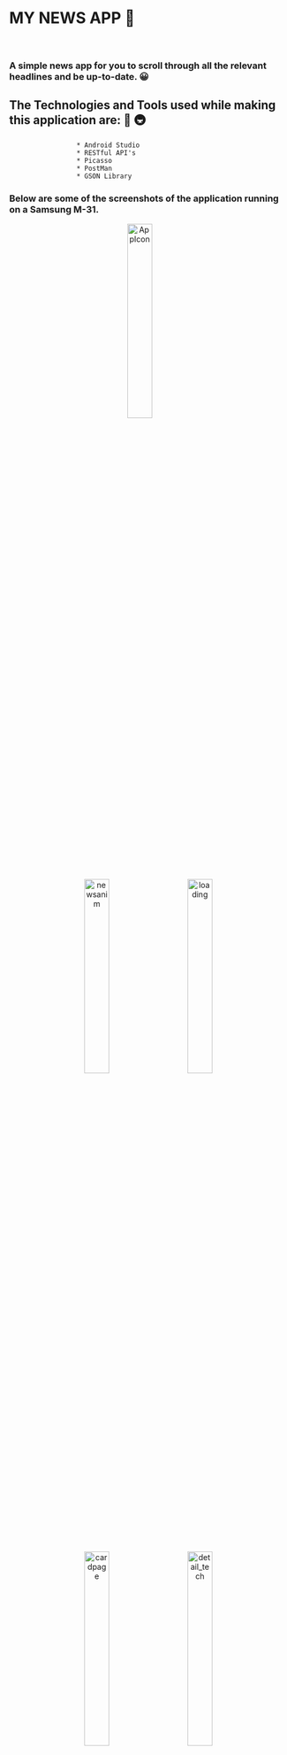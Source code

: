 # MY NEWS APP :red_envelope:

<br>

### A simple news app for you to scroll through all the relevant headlines and be up-to-date. :grinning:

## The Technologies and Tools used while making this application are:  :rocket: :metro:
                    
                     * Android Studio
                     * RESTful API's
                     * Picasso
                     * PostMan
                     * GSON Library
                    
                      
### Below are some of the screenshots of the application running on a Samsung M-31.

<p align="center">
  <img alt="AppIcon" src="https://user-images.githubusercontent.com/94889532/232368335-8c2dd227-dacd-477f-85bf-f33f53dfd936.jpg" width="30%">
&nbsp; &nbsp; &nbsp; &nbsp;
</p>


<p align="center">
  <img alt="newsanim" src="https://user-images.githubusercontent.com/94889532/232368658-1595beda-007a-427e-bf9e-37320ef9f24e.jpg" width="30%">
&nbsp; &nbsp; &nbsp; &nbsp;
  <img alt="loading" src="https://user-images.githubusercontent.com/94889532/232368669-ba3149fd-1be8-4ce5-8261-1d79c0d16fb6.jpg" width="30%">
</p>

<br>

<p align="center">
  <img alt="cardpage" src="https://user-images.githubusercontent.com/94889532/232368902-0e66402b-9b89-4c96-98f5-1aeb51f904f8.jpg" width="30%">
&nbsp; &nbsp; &nbsp; &nbsp;
  <img alt="detail_tech" src="https://user-images.githubusercontent.com/94889532/232368913-d19303ce-d677-4dc2-937d-311272ccd273.jpg" width="30%">
</p>

<br>


<p align="center">
  <img alt="detail_sports" src="https://user-images.githubusercontent.com/94889532/232369154-b8c51a8a-0ede-4eab-9980-8220172a9b1b.jpg" width="30%">
&nbsp; &nbsp; &nbsp; &nbsp;
  <img alt="detail_politics" src="https://user-images.githubusercontent.com/94889532/232369172-532a95d8-38f8-4f1c-84ca-30f0ad6281b9.jpg" width="30%">
</p>

<br>


This Project is Open for Developers wanting to contribute. Feel free to send a Pull Request for adding any additional features or improving existing ones. :sun_with_face:






